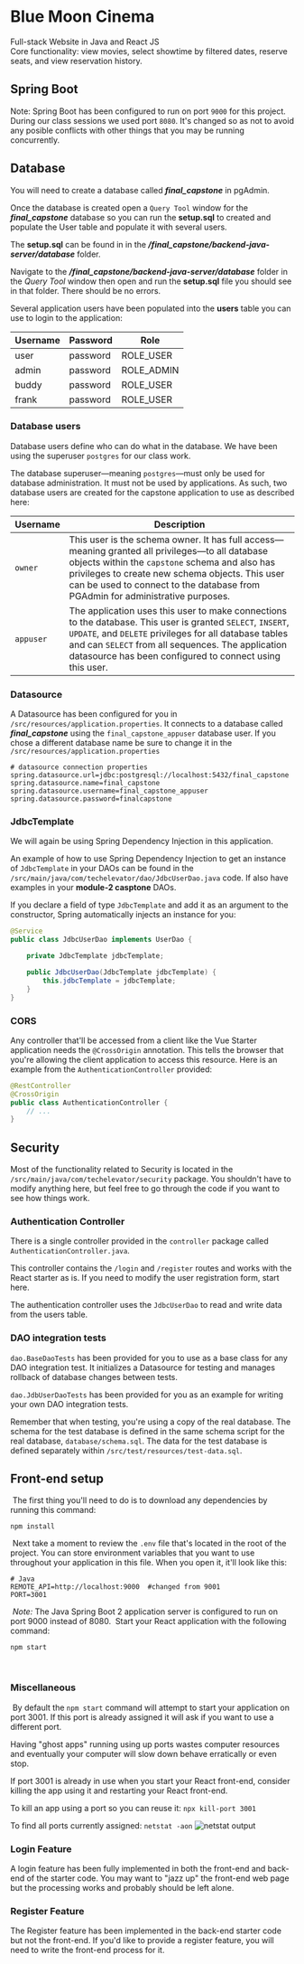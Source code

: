 # Blue Moon Cinema
Full-stack Website in Java and React JS  
Core functionality: view movies, select showtime by filtered dates, reserve seats, and view reservation history.

## Spring Boot

Note: Spring Boot has been configured to run on port `9000` for this project. During our class sessions we used port `8080`. It's changed so as not to avoid any posible conflicts with other things that you may be running concurrently.

## Database

You will need to create a database called ***final_capstone*** in pgAdmin.

Once the database is created open a `Query Tool` window for the ***final_capstone*** database so  you can run the **setup.sql** to created and populate the User table and populate it with several users.

The **setup.sql** can be found in in the ***/final_capstone/backend-java-server/database*** folder.

Navigate to the ***/final_capstone/backend-java-server/database*** folder in the *Query Tool* window then open and run the **setup.sql** file you should see in that folder.  There should be no errors.

Several application users have been populated into the **users** table you can use to login to the application:

| Username | Password | Role |
| -------- | -------- | ----|
| user | password | ROLE_USER |
| admin | password | ROLE_ADMIN|
| buddy| password | ROLE_USER|
| frank | password | ROLE_USER|

### Database users

Database users define who can do what in the database.  We have been using the superuser `postgres` for our class work.

The database superuser—meaning `postgres`—must only be used for database administration. It must not be used by applications. As such, two database users are created for the capstone application to use as described here:

| Username | Description |
| -------- | ----------- |
| `owner` | This user is the schema owner. It has full access—meaning granted all privileges—to all database objects within the `capstone` schema and also has privileges to create new schema objects. This user can be used to connect to the database from PGAdmin for administrative purposes. |
| `appuser` | The application uses this user to make connections to the database. This user is granted `SELECT`, `INSERT`, `UPDATE`, and `DELETE` privileges for all database tables and can `SELECT` from all sequences. The application datasource has been configured to connect using this user. |

### Datasource

A Datasource has been configured for you in `/src/resources/application.properties`. It connects to a database called ***final_capstone*** using the `final_capstone_appuser` database user. If you chose a different database name be sure to change it in the `/src/resources/application.properties` 

```
# datasource connection properties
spring.datasource.url=jdbc:postgresql://localhost:5432/final_capstone
spring.datasource.name=final_capstone
spring.datasource.username=final_capstone_appuser
spring.datasource.password=finalcapstone
```

### JdbcTemplate

We will again be using Spring Dependency Injection in this application.

An example of how to use Spring Dependency Injection to get an instance of `JdbcTemplate` in your DAOs can be found in the `/src/main/java/com/techelevator/dao/JdbcUserDao.java` code.  If also have examples in your **module-2 casptone** DAOs.

If you declare a field of type `JdbcTemplate` and add it as an argument to the constructor, Spring automatically injects an instance for you:

```java
@Service
public class JdbcUserDao implements UserDao {

    private JdbcTemplate jdbcTemplate;

    public JdbcUserDao(JdbcTemplate jdbcTemplate) {
        this.jdbcTemplate = jdbcTemplate;
    }
}
```

### CORS

Any controller that'll be accessed from a client like the Vue Starter application needs the `@CrossOrigin` annotation. This tells the browser that you're allowing the client application to access this resource.  Here is an example from the `AuthenticationController` provided:

```java
@RestController
@CrossOrigin
public class AuthenticationController {
    // ...
}
```

## Security

Most of the functionality related to Security is located in the `/src/main/java/com/techelevator/security` package. You shouldn't have to modify anything here, but feel free to go through the code if you want to see how things work.

### Authentication Controller

There is a single controller provided in the `controller` package called `AuthenticationController.java`.

This controller contains the `/login` and `/register` routes and works with the React starter as is. If you need to modify the user registration form, start here.

The authentication controller uses the `JdbcUserDao` to read and write data from the users table.


### DAO integration tests

`dao.BaseDaoTests` has been provided for you to use as a base class for any DAO integration test. It initializes a Datasource for testing and manages rollback of database changes between tests.

`dao.JdbUserDaoTests` has been provided for you as an example for writing your own DAO integration tests.

Remember that when testing, you're using a copy of the real database. The schema for the test database is defined in the same schema script for the real database, `database/schema.sql`. The data for the test database is defined separately within `/src/test/resources/test-data.sql`.

## Front-end setup
​
The first thing you'll need to do is to download any dependencies by running this command:
​
```
npm install
```
​
Next take a moment to review the `.env` file that's located in the root of the project. You can store environment variables that you want to use throughout your application in this file. When you open it, it'll look like this:
​
```
# Java
REMOTE_API=http://localhost:9000  #changed from 9001
PORT=3001
```
​
*Note:* The Java Spring Boot 2 application server is configured to run on port 9000 instead of 8080.
​
Start your React application with the following command:
​
```
npm start
```
​
### Miscellaneous
​
By default the `npm start` command will attempt to start your application on port 3001.  If this port is already assigned it will ask if you want to use a different port.

Having "ghost apps" running using up ports wastes computer resources and eventually your computer will slow down behave erratically or even stop.

If port 3001 is already in use when you start your React front-end, consider killing the app using it and restarting your React front-end.

To kill an app using a  port so you can reuse it: `npx kill-port 3001`

To find all ports currently assigned: `netstat -aon` 
![netstat output](..\images4mdFiles\netstat-aon-command-output.png)

### Login Feature

A login feature has been fully implemented in both the front-end and back-end of the starter code.  You may want to "jazz up" the front-end web page but the processing works and probably should be left alone.

### Register Feature

The Register feature has been implemented in the back-end starter code but not the front-end.  If you'd like to provide a register feature, you will need to write the front-end process for it.
